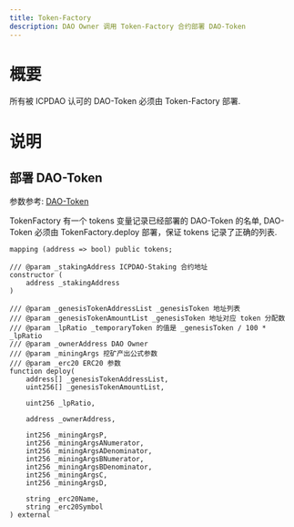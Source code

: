 ```yaml
---
title: Token-Factory
description: DAO Owner 调用 Token-Factory 合约部署 DAO-Token
---
```


# 概要

所有被 ICPDAO 认可的 DAO-Token 必须由 Token-Factory 部署.

# 说明

## 部署 DAO-Token

参数参考: [DAO-Token](./dao-token.md#创世)

TokenFactory 有一个 tokens 变量记录已经部署的 DAO-Token 的名单, DAO-Token 必须由 TokenFactory.deploy 部署，保证 tokens 记录了正确的列表.

```solidity
mapping (address => bool) public tokens;

/// @param _stakingAddress ICPDAO-Staking 合约地址
constructor (
    address _stakingAddress
)

/// @param _genesisTokenAddressList _genesisToken 地址列表
/// @param _genesisTokenAmountList _genesisToken 地址对应 token 分配数
/// @param _lpRatio _temporaryToken 的值是 _genesisToken / 100 * _lpRatio
/// @param _ownerAddress DAO Owner
/// @param _miningArgs 挖矿产出公式参数
/// @param _erc20 ERC20 参数
function deploy(
    address[] _genesisTokenAddressList,
    uint256[] _genesisTokenAmountList,

    uint256 _lpRatio,

    address _ownerAddress,

    int256 _miningArgsP,
    int256 _miningArgsANumerator,
    int256 _miningArgsADenominator,
    int256 _miningArgsBNumerator,
    int256 _miningArgsBDenominator,
    int256 _miningArgsC,
    int256 _miningArgsD,

    string _erc20Name,
    string _erc20Symbol
) external
```

